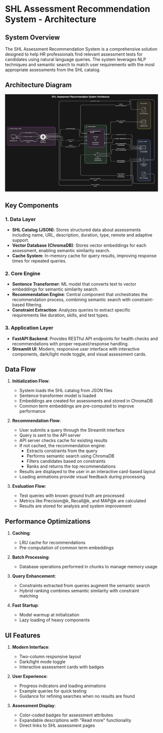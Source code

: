 # SHL Assessment Recommendation System - Architecture

## System Overview

The SHL Assessment Recommendation System is a comprehensive solution designed to help HR professionals find relevant assessment tests for candidates using natural language queries. The system leverages NLP techniques and semantic search to match user requirements with the most appropriate assessments from the SHL catalog.

## Architecture Diagram

![Architecture](app/Images/Architecture.png)

## Key Components

### 1. Data Layer

- **SHL Catalog (JSON)**: Stores structured data about assessments including name, URL, description, duration, type, remote and adaptive support.
- **Vector Database (ChromaDB)**: Stores vector embeddings for each assessment, enabling semantic similarity search.
- **Cache System**: In-memory cache for query results, improving response times for repeated queries.

### 2. Core Engine

- **Sentence Transformer**: ML model that converts text to vector embeddings for semantic similarity search.
- **Recommendation Engine**: Central component that orchestrates the recommendation process, combining semantic search with constraint-based filtering.
- **Constraint Extraction**: Analyzes queries to extract specific requirements like duration, skills, and test types.

### 3. Application Layer

- **FastAPI Backend**: Provides RESTful API endpoints for health checks and recommendations with proper request/response handling.
- **Streamlit UI**: Modern, responsive user interface with interactive components, dark/light mode toggle, and visual assessment cards.

## Data Flow

1. **Initialization Flow**:
   - System loads the SHL catalog from JSON files
   - Sentence transformer model is loaded
   - Embeddings are created for assessments and stored in ChromaDB
   - Common term embeddings are pre-computed to improve performance

2. **Recommendation Flow**:
   - User submits a query through the Streamlit interface
   - Query is sent to the API server
   - API server checks cache for existing results
   - If not cached, the recommendation engine:
     - Extracts constraints from the query
     - Performs semantic search using ChromaDB
     - Filters candidates based on constraints
     - Ranks and returns the top recommendations
   - Results are displayed to the user in an interactive card-based layout
   - Loading animations provide visual feedback during processing

3. **Evaluation Flow**:
   - Test queries with known ground truth are processed
   - Metrics like Precision@k, Recall@k, and MAP@k are calculated
   - Results are stored for analysis and system improvement

## Performance Optimizations

1. **Caching**: 
   - LRU cache for recommendations
   - Pre-computation of common term embeddings

2. **Batch Processing**:
   - Database operations performed in chunks to manage memory usage

3. **Query Enhancement**:
   - Constraints extracted from queries augment the semantic search
   - Hybrid ranking combines semantic similarity with constraint matching

4. **Fast Startup**:
   - Model warmup at initialization
   - Lazy loading of heavy components

## UI Features

1. **Modern Interface**:
   - Two-column responsive layout
   - Dark/light mode toggle
   - Interactive assessment cards with badges

2. **User Experience**:
   - Progress indicators and loading animations
   - Example queries for quick testing
   - Guidance for refining searches when no results are found

3. **Assessment Display**:
   - Color-coded badges for assessment attributes
   - Expandable descriptions with "Read more" functionality
   - Direct links to SHL assessment pages

